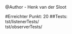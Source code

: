 @Author - Henk van der Sloot

#Erreichter Punkt:  20
##Tests: <br>
tst/listenerTests/ <br>
tst/observerTests/

